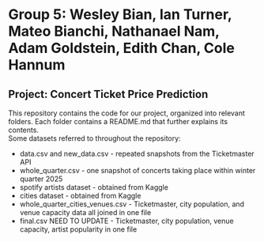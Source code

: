 # Group 5: Wesley Bian, Ian Turner, Mateo Bianchi, Nathanael Nam, Adam Goldstein, Edith Chan, Cole Hannum
## Project: Concert Ticket Price Prediction
This repository contains the code for our project, organized into relevant folders. Each folder contains a README.md that further explains its contents. 
<br>
Some datasets referred to throughout the repository:
<ul>
<li> data.csv and new_data.csv - repeated snapshots from the Ticketmaster API </li>
<li> whole_quarter.csv - one snapshot of concerts taking place within winter quarter 2025 </li>
<li> spotify artists dataset - obtained from Kaggle </li>
<li> cities dataset - obtained from Kaggle </li>
<li> whole_quarter_cities_venues.csv - Ticketmaster, city population, and venue capacity data all joined in one file </li>
<li> final.csv NEED TO UPDATE - Ticketmaster, city population, venue capacity, artist popularity in one file </li>
</ul>
